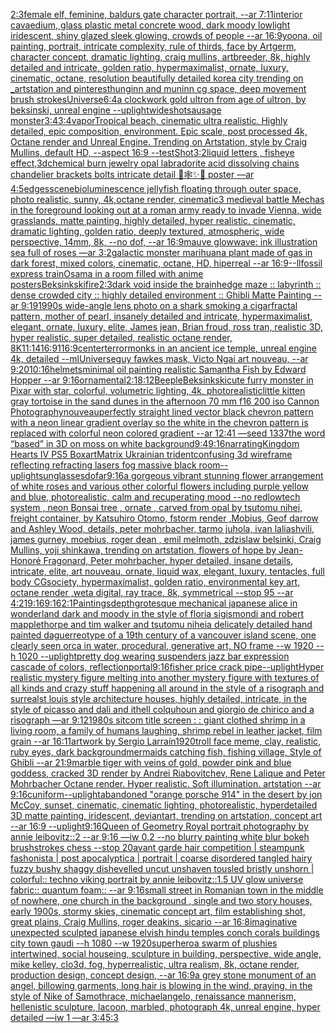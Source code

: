 [2:3](https://www.ebank.nz/aiartgenerator?category=2%3A3)[female elf, feminine,  baldurs gate character portrait, --ar 7:11](https://www.ebank.nz/aiartgenerator?category=female%2520elf%2C%2520feminine%2C%2520%2520baldurs%2520gate%2520character%2520portrait%2C%2520--ar%25207%3A11)[interior cavaedium, glass plastic metal concrete wood, dark moody lowlight iridescent, shiny glazed sleek glowing, crowds of people --ar 16:9](https://www.ebank.nz/aiartgenerator?category=interior%2520cavaedium%2C%2520glass%2520plastic%2520metal%2520concrete%2520wood%2C%2520dark%2520moody%2520lowlight%2520iridescent%2C%2520shiny%2520glazed%2520sleek%2520glowing%2C%2520crowds%2520of%2520people%2520--ar%252016%3A9)[yoona, oil painting, portrait, intricate complexity, rule of thirds, face by Artgerm, character concept, dramatic lighting, craig mullins, artbreeder, 8k, highly detailed and intricate, golden ratio, hypermaximalist, ornate, luxury, cinematic, octane, resolution beautifully detailed korea city trending on _artstation and pinterest](https://www.ebank.nz/aiartgenerator?category=yoona%2C%2520oil%2520painting%2C%2520portrait%2C%2520intricate%2520complexity%2C%2520rule%2520of%2520thirds%2C%2520face%2520by%2520Artgerm%2C%2520character%2520concept%2C%2520dramatic%2520lighting%2C%2520craig%2520mullins%2C%2520artbreeder%2C%25208k%2C%2520highly%2520detailed%2520and%2520intricate%2C%2520golden%2520ratio%2C%2520hypermaximalist%2C%2520ornate%2C%2520luxury%2C%2520cinematic%2C%2520octane%2C%2520resolution%2520beautifully%2520detailed%2520korea%2520city%2520trending%2520on%2520_artstation%2520and%2520pinterest)[hunginn and muninn cg space, deep movement brush strokes](https://www.ebank.nz/aiartgenerator?category=hunginn%2520and%2520muninn%2520cg%2520space%2C%2520deep%2520movement%2520brush%2520strokes)[Universe](https://www.ebank.nz/aiartgenerator?category=Universe)[6:4](https://www.ebank.nz/aiartgenerator?category=6%3A4)[a clockwork gold ultron from age of ultron, by beksinski, unreal engine --uplight](https://www.ebank.nz/aiartgenerator?category=a%2520clockwork%2520gold%2520ultron%2520from%2520age%2520of%2520ultron%2C%2520by%2520beksinski%2C%2520unreal%2520engine%2520--uplight)[wideshot](https://www.ebank.nz/aiartgenerator?category=wideshot)[sausage monster](https://www.ebank.nz/aiartgenerator?category=sausage%2520monster)[3:4](https://www.ebank.nz/aiartgenerator?category=3%3A4)[3:4](https://www.ebank.nz/aiartgenerator?category=3%3A4)[vapor](https://www.ebank.nz/aiartgenerator?category=vapor)[Tropical beach, cinematic ultra realistic. Highly detailed, epic composition, environment. Epic scale, post processed 4k, Octane render and Unreal Engine. Trending on Artstation, style by Craig Mullins, default HD, --aspect 16:9 --test](https://www.ebank.nz/aiartgenerator?category=Tropical%2520beach%2C%2520cinematic%2520ultra%2520realistic.%2520Highly%2520detailed%2C%2520epic%2520composition%2C%2520environment.%2520Epic%2520scale%2C%2520post%2520processed%25204k%2C%2520Octane%2520render%2520and%2520Unreal%2520Engine.%2520Trending%2520on%2520Artstation%2C%2520style%2520by%2520Craig%2520Mullins%2C%2520default%2520HD%2C%2520--aspect%252016%3A9%2520--test)[Shot](https://www.ebank.nz/aiartgenerator?category=Shot)[3:2](https://www.ebank.nz/aiartgenerator?category=3%3A2)[liquid letters , fisheye effect,3d](https://www.ebank.nz/aiartgenerator?category=liquid%2520letters%2520%2C%2520fisheye%2520effect%2C3d)[chemical burn jewelry opal labradorite acid dissolving chains chandelier brackets bolts intricate detail 🦋🕸✨🫧 poster —ar 4:5](https://www.ebank.nz/aiartgenerator?category=chemical%2520burn%2520jewelry%2520opal%2520labradorite%2520acid%2520dissolving%2520chains%2520chandelier%2520brackets%2520bolts%2520intricate%2520detail%2520%F0%9F%A6%8B%F0%9F%95%B8%E2%9C%A8%F0%9F%AB%A7%2520poster%2520%E2%80%94ar%25204%3A5)[edges](https://www.ebank.nz/aiartgenerator?category=edges)[scene](https://www.ebank.nz/aiartgenerator?category=scene)[bioluminescence jellyfish floating through outer space, photo realistic, sunny, 4k,octane render, cinematic](https://www.ebank.nz/aiartgenerator?category=bioluminescence%2520jellyfish%2520floating%2520through%2520outer%2520space%2C%2520photo%2520realistic%2C%2520sunny%2C%25204k%2Coctane%2520render%2C%2520cinematic)[3 medieval battle Mechas in the foreground looking out at a roman army ready to invade Vienna, wide grasslands, matte painting, highly detailed, hyper realistic, cinematic, dramatic lighting, golden ratio, deeply textured, atmospheric, wide perspective, 14mm, 8k, --no dof, --ar 16:9](https://www.ebank.nz/aiartgenerator?category=3%2520medieval%2520battle%2520Mechas%2520in%2520the%2520foreground%2520looking%2520out%2520at%2520a%2520roman%2520army%2520ready%2520to%2520invade%2520Vienna%2C%2520wide%2520grasslands%2C%2520matte%2520painting%2C%2520highly%2520detailed%2C%2520hyper%2520realistic%2C%2520cinematic%2C%2520dramatic%2520lighting%2C%2520golden%2520ratio%2C%2520deeply%2520textured%2C%2520atmospheric%2C%2520wide%2520perspective%2C%252014mm%2C%25208k%2C%2520--no%2520dof%2C%2520--ar%252016%3A9)[mauve glowwave: ink illustration sea full of roses —ar 3:2](https://www.ebank.nz/aiartgenerator?category=mauve%2520glowwave%3A%2520ink%2520illustration%2520sea%2520full%2520of%2520roses%2520%E2%80%94ar%25203%3A2)[galactic monster marihuana plant made of gas in dark forest, mixed colors, cinematic, octane, HD, hiperreal --ar 16:9](https://www.ebank.nz/aiartgenerator?category=galactic%2520monster%2520marihuana%2520plant%2520made%2520of%2520gas%2520in%2520dark%2520forest%2C%2520mixed%2520colors%2C%2520cinematic%2C%2520octane%2C%2520HD%2C%2520hiperreal%2520--ar%252016%3A9)[--ll](https://www.ebank.nz/aiartgenerator?category=--ll)[fossil express train](https://www.ebank.nz/aiartgenerator?category=fossil%2520express%2520train)[Osama in a room filled with anime posters](https://www.ebank.nz/aiartgenerator?category=Osama%2520in%2520a%2520room%2520filled%2520with%2520anime%2520posters)[Beksinkski](https://www.ebank.nz/aiartgenerator?category=Beksinkski)[fire](https://www.ebank.nz/aiartgenerator?category=fire)[2:3](https://www.ebank.nz/aiartgenerator?category=2%3A3)[dark void inside the brain](https://www.ebank.nz/aiartgenerator?category=dark%2520void%2520inside%2520the%2520brain)[hedge maze :: labyrinth ::  dense crowded city :: highly detailed environment :: Ghibli Matte Painting --ar 9:19](https://www.ebank.nz/aiartgenerator?category=hedge%2520maze%2520%3A%3A%2520labyrinth%2520%3A%3A%2520%2520dense%2520crowded%2520city%2520%3A%3A%2520highly%2520detailed%2520environment%2520%3A%3A%2520Ghibli%2520Matte%2520Painting%2520--ar%25209%3A19)[1990s wide-angle lens photo on a shark smoking a cigar](https://www.ebank.nz/aiartgenerator?category=1990s%2520wide-angle%2520lens%2520photo%2520on%2520a%2520shark%2520smoking%2520a%2520cigar)[fractal pattern, mother of pearl, insanely detailed and intricate, hypermaximalist, elegant, ornate, luxury, elite, James jean, Brian froud, ross tran, realistic 3D, hyper realistic, super detailed, realistic octane render, 8K](https://www.ebank.nz/aiartgenerator?category=fractal%2520pattern%2C%2520mother%2520of%2520pearl%2C%2520insanely%2520detailed%2520and%2520intricate%2C%2520hypermaximalist%2C%2520elegant%2C%2520ornate%2C%2520luxury%2C%2520elite%2C%2520James%2520jean%2C%2520Brian%2520froud%2C%2520ross%2520tran%2C%2520realistic%25203D%2C%2520hyper%2520realistic%2C%2520super%2520detailed%2C%2520realistic%2520octane%2520render%2C%25208K)[11:14](https://www.ebank.nz/aiartgenerator?category=11%3A14)[16:9](https://www.ebank.nz/aiartgenerator?category=16%3A9)[1](https://www.ebank.nz/aiartgenerator?category=1)[16:9](https://www.ebank.nz/aiartgenerator?category=16%3A9)[center](https://www.ebank.nz/aiartgenerator?category=center)[terror](https://www.ebank.nz/aiartgenerator?category=terror)[monks in an ancient ice temple, unreal engine 4k, detailed --ml](https://www.ebank.nz/aiartgenerator?category=monks%2520in%2520an%2520ancient%2520ice%2520temple%2C%2520unreal%2520engine%25204k%2C%2520detailed%2520--ml)[Universe](https://www.ebank.nz/aiartgenerator?category=Universe)[guy fawkes mask, Victo Ngai art nouveau, --ar 9:20](https://www.ebank.nz/aiartgenerator?category=guy%2520fawkes%2520mask%2C%2520Victo%2520Ngai%2520art%2520nouveau%2C%2520--ar%25209%3A20)[10:16](https://www.ebank.nz/aiartgenerator?category=10%3A16)[helmets](https://www.ebank.nz/aiartgenerator?category=helmets)[minimal oil painting realistic Samantha Fish by Edward Hopper --ar 9:16](https://www.ebank.nz/aiartgenerator?category=minimal%2520oil%2520painting%2520realistic%2520Samantha%2520Fish%2520by%2520Edward%2520Hopper%2520--ar%25209%3A16)[ornamental](https://www.ebank.nz/aiartgenerator?category=ornamental)[2:1](https://www.ebank.nz/aiartgenerator?category=2%3A1)[8:12](https://www.ebank.nz/aiartgenerator?category=8%3A12)[Beeple](https://www.ebank.nz/aiartgenerator?category=Beeple)[Beksinkski](https://www.ebank.nz/aiartgenerator?category=Beksinkski)[cute furry monster in Pixar with star, colorful, volumetric lighting, 4k, photorealistic](https://www.ebank.nz/aiartgenerator?category=cute%2520furry%2520monster%2520in%2520Pixar%2520with%2520star%2C%2520colorful%2C%2520volumetric%2520lighting%2C%25204k%2C%2520photorealistic)[little kitten gray tortoise in the sand dunes in the afternoon 70 mm f16 200 iso Cannon Photography](https://www.ebank.nz/aiartgenerator?category=little%2520kitten%2520gray%2520tortoise%2520in%2520the%2520sand%2520dunes%2520in%2520the%2520afternoon%252070%2520mm%2520f16%2520200%2520iso%2520Cannon%2520Photography)[nouveau](https://www.ebank.nz/aiartgenerator?category=nouveau)[perfectly straight lined vector black chevron pattern with a neon linear gradient overlay so the white in the chevron pattern is replaced with colorful neon colored gradient --ar 12:41 —seed 1337](https://www.ebank.nz/aiartgenerator?category=perfectly%2520straight%2520lined%2520vector%2520black%2520chevron%2520pattern%2520with%2520a%2520neon%2520linear%2520gradient%2520overlay%2520so%2520the%2520white%2520in%2520the%2520chevron%2520pattern%2520is%2520replaced%2520with%2520colorful%2520neon%2520colored%2520gradient%2520--ar%252012%3A41%2520%E2%80%94seed%25201337)[the word “based” in 3D on moss on white background](https://www.ebank.nz/aiartgenerator?category=the%2520word%2520%E2%80%9Cbased%E2%80%9D%2520in%25203D%2520on%2520moss%2520on%2520white%2520background)[9:4](https://www.ebank.nz/aiartgenerator?category=9%3A4)[9:16](https://www.ebank.nz/aiartgenerator?category=9%3A16)[narrating](https://www.ebank.nz/aiartgenerator?category=narrating)[Kingdom Hearts IV PS5 Boxart](https://www.ebank.nz/aiartgenerator?category=Kingdom%2520Hearts%2520IV%2520PS5%2520Boxart)[Matrix Ukrainian trident](https://www.ebank.nz/aiartgenerator?category=Matrix%2520Ukrainian%2520trident)[confusing 3d wireframe reflecting refracting lasers fog massive black room](https://www.ebank.nz/aiartgenerator?category=confusing%25203d%2520wireframe%2520reflecting%2520refracting%2520lasers%2520fog%2520massive%2520black%2520room)[--uplight](https://www.ebank.nz/aiartgenerator?category=--uplight)[sunglasses](https://www.ebank.nz/aiartgenerator?category=sunglasses)[dof](https://www.ebank.nz/aiartgenerator?category=dof)[ar9:16](https://www.ebank.nz/aiartgenerator?category=ar9%3A16)[a gorgeous vibrant stunning flower arrangement of white roses and various other colorful flowers including purple yellow and blue,  photorealistic, calm and recuperating mood --no red](https://www.ebank.nz/aiartgenerator?category=a%2520gorgeous%2520vibrant%2520stunning%2520flower%2520arrangement%2520of%2520white%2520roses%2520and%2520various%2520other%2520colorful%2520flowers%2520including%2520purple%2520yellow%2520and%2520blue%2C%2520%2520photorealistic%2C%2520calm%2520and%2520recuperating%2520mood%2520--no%2520red)[lowtech system , neon Bonsai tree , ornate , carved from opal by tsutomu nihei, freight container, by Katsuhiro Otomo, fstorm render ,Mobius, Geof darrow and Ashley Wood, details, peter mohrbacher, tarmo juhola, ivan laliashvili, james gurney, moebius, roger dean , emil melmoth, zdzislaw belsinki, Craig Mullins, yoji shinkawa, trending on artstation, flowers of hope by Jean-Honoré Fragonard, Peter mohrbacher, hyper detailed, insane details, intricate, elite, art nouveau, ornate, liquid wax, elegant, luxury, tentacles, full body CGsociety, hypermaximalist, golden ratio, environmental key art, octane render ,weta digital, ray trace, 8k, symmetrical  --stop 95 --ar 4:21](https://www.ebank.nz/aiartgenerator?category=lowtech%2520system%2520%2C%2520neon%2520Bonsai%2520tree%2520%2C%2520ornate%2520%2C%2520carved%2520from%2520opal%2520by%2520tsutomu%2520nihei%2C%2520freight%2520container%2C%2520by%2520Katsuhiro%2520Otomo%2C%2520fstorm%2520render%2520%2CMobius%2C%2520Geof%2520darrow%2520and%2520Ashley%2520Wood%2C%2520details%2C%2520peter%2520mohrbacher%2C%2520tarmo%2520juhola%2C%2520ivan%2520laliashvili%2C%2520james%2520gurney%2C%2520moebius%2C%2520roger%2520dean%2520%2C%2520emil%2520melmoth%2C%2520zdzislaw%2520belsinki%2C%2520Craig%2520Mullins%2C%2520yoji%2520shinkawa%2C%2520trending%2520on%2520artstation%2C%2520flowers%2520of%2520hope%2520by%2520Jean-Honor%C3%A9%2520Fragonard%2C%2520Peter%2520mohrbacher%2C%2520hyper%2520detailed%2C%2520insane%2520details%2C%2520intricate%2C%2520elite%2C%2520art%2520nouveau%2C%2520ornate%2C%2520liquid%2520wax%2C%2520elegant%2C%2520luxury%2C%2520tentacles%2C%2520full%2520body%2520CGsociety%2C%2520hypermaximalist%2C%2520golden%2520ratio%2C%2520environmental%2520key%2520art%2C%2520octane%2520render%2520%2Cweta%2520digital%2C%2520ray%2520trace%2C%25208k%2C%2520symmetrical%2520%2520--stop%252095%2520--ar%25204%3A21)[9:16](https://www.ebank.nz/aiartgenerator?category=9%3A16)[9:16](https://www.ebank.nz/aiartgenerator?category=9%3A16)[2:1](https://www.ebank.nz/aiartgenerator?category=2%3A1)[Paintings](https://www.ebank.nz/aiartgenerator?category=Paintings)[depth](https://www.ebank.nz/aiartgenerator?category=depth)[grotesque mechanical japanese alice in wonderland dark and moody in the style of floria sigismondi and robert mapplethorpe and tim walker and tsutomu nihei](https://www.ebank.nz/aiartgenerator?category=grotesque%2520mechanical%2520japanese%2520alice%2520in%2520wonderland%2520dark%2520and%2520moody%2520in%2520the%2520style%2520of%2520floria%2520sigismondi%2520and%2520robert%2520mapplethorpe%2520and%2520tim%2520walker%2520and%2520tsutomu%2520nihei)[a delicately detailed hand painted daguerreotype of a 19th century of a vancouver island scene, one clearly seen orca in water, procedural, generative art, NO frame --w 1920 --h 1020 --uplight](https://www.ebank.nz/aiartgenerator?category=a%2520delicately%2520detailed%2520hand%2520painted%2520daguerreotype%2520of%2520a%252019th%2520century%2520of%2520a%2520vancouver%2520island%2520scene%2C%2520one%2520clearly%2520seen%2520orca%2520in%2520water%2C%2520procedural%2C%2520generative%2520art%2C%2520NO%2520frame%2520--w%25201920%2520--h%25201020%2520--uplight)[pretty dog wearing suspenders jazz bar expression cascade of colors, reflection](https://www.ebank.nz/aiartgenerator?category=pretty%2520dog%2520wearing%2520suspenders%2520jazz%2520bar%2520expression%2520cascade%2520of%2520colors%2C%2520reflection)[portal](https://www.ebank.nz/aiartgenerator?category=portal)[9:16](https://www.ebank.nz/aiartgenerator?category=9%3A16)[fisher price crack pipe](https://www.ebank.nz/aiartgenerator?category=fisher%2520price%2520crack%2520pipe)[--uplight](https://www.ebank.nz/aiartgenerator?category=--uplight)[Hyper realistic mystery figure melting into another mystery figure with textures of all kinds and crazy  stuff happening all around in the style of a risograph and surreal](https://www.ebank.nz/aiartgenerator?category=Hyper%2520realistic%2520mystery%2520figure%2520melting%2520into%2520another%2520mystery%2520figure%2520with%2520textures%2520of%2520all%2520kinds%2520and%2520crazy%2520%2520stuff%2520happening%2520all%2520around%2520in%2520the%2520style%2520of%2520a%2520risograph%2520and%2520surreal)[st louis style architecture houses, highly detailed, intricate, in the style of picasso and dali and ithell colquhoun and giorgio de chirico and a risograph —ar 9:12](https://www.ebank.nz/aiartgenerator?category=st%2520louis%2520style%2520architecture%2520houses%2C%2520highly%2520detailed%2C%2520intricate%2C%2520in%2520the%2520style%2520of%2520picasso%2520and%2520dali%2520and%2520ithell%2520colquhoun%2520and%2520giorgio%2520de%2520chirico%2520and%2520a%2520risograph%2520%E2%80%94ar%25209%3A12)[1980s sitcom title screen : : giant clothed shrimp in a living room, a family of humans laughing, shrimp rebel in leather jacket, film grain --ar 16:11](https://www.ebank.nz/aiartgenerator?category=1980s%2520sitcom%2520title%2520screen%2520%3A%2520%3A%2520giant%2520clothed%2520shrimp%2520in%2520a%2520living%2520room%2C%2520a%2520family%2520of%2520humans%2520laughing%2C%2520shrimp%2520rebel%2520in%2520leather%2520jacket%2C%2520film%2520grain%2520--ar%252016%3A11)[artwork by Sergio Larraín](https://www.ebank.nz/aiartgenerator?category=artwork%2520by%2520Sergio%2520Larra%C3%ADn)[1920](https://www.ebank.nz/aiartgenerator?category=1920)[troll face meme, clay, realistic, ruby eyes,  dark background](https://www.ebank.nz/aiartgenerator?category=troll%2520face%2520meme%2C%2520clay%2C%2520realistic%2C%2520ruby%2520eyes%2C%2520%2520dark%2520background)[mermaids catching fish, fishing village, Style of Ghibli --ar 21:9](https://www.ebank.nz/aiartgenerator?category=mermaids%2520catching%2520fish%2C%2520fishing%2520village%2C%2520Style%2520of%2520Ghibli%2520--ar%252021%3A9)[marble tiger with veins of gold, powder pink and blue goddess, cracked 3D render by Andrei Riabovitchev, Rene Lalique and Peter Mohrbacher Octane render. Hyper realistic. Soft illumination. artstation --ar 9:16](https://www.ebank.nz/aiartgenerator?category=marble%2520tiger%2520with%2520veins%2520of%2520gold%2C%2520powder%2520pink%2520and%2520blue%2520goddess%2C%2520cracked%25203D%2520render%2520by%2520Andrei%2520Riabovitchev%2C%2520Rene%2520Lalique%2520and%2520Peter%2520Mohrbacher%2520Octane%2520render.%2520Hyper%2520realistic.%2520Soft%2520illumination.%2520artstation%2520--ar%25209%3A16)[cuniform](https://www.ebank.nz/aiartgenerator?category=cuniform)[--uplight](https://www.ebank.nz/aiartgenerator?category=--uplight)[abandoned "orange porsche 914" in the desert by jon McCoy, sunset, cinematic, cinematic lighting, photorealistic, hyperdetailed 3D matte painting, iridescent, deviantart, trending on artstation, concept art --ar 16:9 --uplight](https://www.ebank.nz/aiartgenerator?category=abandoned%2520%22orange%2520porsche%2520914%22%2520in%2520the%2520desert%2520by%2520jon%2520McCoy%2C%2520sunset%2C%2520cinematic%2C%2520cinematic%2520lighting%2C%2520photorealistic%2C%2520hyperdetailed%25203D%2520matte%2520painting%2C%2520iridescent%2C%2520deviantart%2C%2520trending%2520on%2520artstation%2C%2520concept%2520art%2520--ar%252016%3A9%2520--uplight)[9:16](https://www.ebank.nz/aiartgenerator?category=9%3A16)[Queen of Geometry Royal portrait photography by annie leibovitz::2 --ar 9:16 —iw 0.2 --no blurry painting white blur bokeh brushstrokes chess --stop 20](https://www.ebank.nz/aiartgenerator?category=Queen%2520of%2520Geometry%2520Royal%2520portrait%2520photography%2520by%2520annie%2520leibovitz%3A%3A2%2520--ar%25209%3A16%2520%E2%80%94iw%25200.2%2520--no%2520blurry%2520painting%2520white%2520blur%2520bokeh%2520brushstrokes%2520chess%2520--stop%252020)[avant garde hair competition | steampunk fashonista | post apocalyptica | portrait | coarse disordered tangled hairy fuzzy bushy shaggy dishevelled uncut unshaven tousled bristly unshorn | colorful:: techno viking portrait by annie leibovitz::1.5 UV glow universe fabric:: quantum foam:: --ar 9:16](https://www.ebank.nz/aiartgenerator?category=avant%2520garde%2520hair%2520competition%2520%7C%2520steampunk%2520fashonista%2520%7C%2520post%2520apocalyptica%2520%7C%2520portrait%2520%7C%2520coarse%2520disordered%2520tangled%2520hairy%2520fuzzy%2520bushy%2520shaggy%2520dishevelled%2520uncut%2520unshaven%2520tousled%2520bristly%2520unshorn%2520%7C%2520colorful%3A%3A%2520techno%2520viking%2520portrait%2520by%2520annie%2520leibovitz%3A%3A1.5%2520UV%2520glow%2520universe%2520fabric%3A%3A%2520quantum%2520foam%3A%3A%2520--ar%25209%3A16)[small street in Romanian town in the middle of nowhere, one church in the background , single and two story houses, early 1900s, stormy skies, cinematic concept art, film establishing shot, great plains, Craig Mullins, roger deakins, sicario --ar 16:8](https://www.ebank.nz/aiartgenerator?category=small%2520street%2520in%2520Romanian%2520town%2520in%2520the%2520middle%2520of%2520nowhere%2C%2520one%2520church%2520in%2520the%2520background%2520%2C%2520single%2520and%2520two%2520story%2520houses%2C%2520early%25201900s%2C%2520stormy%2520skies%2C%2520cinematic%2520concept%2520art%2C%2520film%2520establishing%2520shot%2C%2520great%2520plains%2C%2520Craig%2520Mullins%2C%2520roger%2520deakins%2C%2520sicario%2520--ar%252016%3A8)[imaginative unexpected sculpted japanese elvish hindu temples conch corals buildings city town gaudi --h 1080 --w 1920](https://www.ebank.nz/aiartgenerator?category=imaginative%2520unexpected%2520sculpted%2520japanese%2520elvish%2520hindu%2520temples%2520conch%2520corals%2520buildings%2520city%2520town%2520gaudi%2520--h%25201080%2520--w%25201920)[superhero](https://www.ebank.nz/aiartgenerator?category=superhero)[a swarm of plushies intertwined, social houseing, sculpture in building, perspective, wide angle, mike kelley, clo3d, fog, hyperrealistic, ultra realism, 8k, octane render, production design, concept design, --ar 16:9](https://www.ebank.nz/aiartgenerator?category=a%2520swarm%2520of%2520plushies%2520intertwined%2C%2520social%2520houseing%2C%2520sculpture%2520in%2520building%2C%2520perspective%2C%2520wide%2520angle%2C%2520mike%2520kelley%2C%2520clo3d%2C%2520fog%2C%2520hyperrealistic%2C%2520ultra%2520realism%2C%25208k%2C%2520octane%2520render%2C%2520production%2520design%2C%2520concept%2520design%2C%2520--ar%252016%3A9)[a grey stone monument of an angel, billowing garments, long hair is blowing in the wind, praying, in the style of Nike of Samothrace, michaelangelo, renaissance mannerism, hellenistic sculpture, lacoon, marbled, photograph 4k, unreal engine, hyper detailed —iw 1 —ar 3:4](https://www.ebank.nz/aiartgenerator?category=a%2520grey%2520stone%2520monument%2520of%2520an%2520angel%2C%2520billowing%2520garments%2C%2520long%2520hair%2520is%2520blowing%2520in%2520the%2520wind%2C%2520praying%2C%2520in%2520the%2520style%2520of%2520Nike%2520of%2520Samothrace%2C%2520michaelangelo%2C%2520renaissance%2520mannerism%2C%2520hellenistic%2520sculpture%2C%2520lacoon%2C%2520marbled%2C%2520photograph%25204k%2C%2520unreal%2520engine%2C%2520hyper%2520detailed%2520%E2%80%94iw%25201%2520%E2%80%94ar%25203%3A4)[5:3](https://www.ebank.nz/aiartgenerator?category=5%3A3)